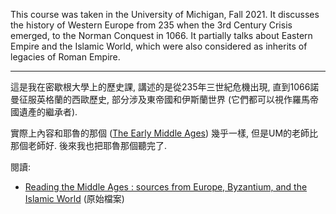 This course was taken in the University of Michigan, Fall 2021. It discusses the history of Western Europe from 235 when the 3rd Century Crisis emerged, to the Norman Conquest in 1066. It partially talks about Eastern Empire and the Islamic World, which were also considered as inherits of legacies of Roman Empire.

---

這是我在密歇根大學上的歷史課, 講述的是從235年三世紀危機出現, 直到1066諾曼征服英格蘭的西歐歷史, 部分涉及東帝國和伊斯蘭世界 (它們都可以視作羅馬帝國遺產的繼承者). 

實際上內容和耶魯的那個 ([The Early Middle Ages](https://oyc.yale.edu/NODE/171)) 幾乎一樣, 但是UM的老師比那個老師好. 後來我也把耶魯那個聽完了.

閱讀:
* [Reading the Middle Ages : sources from Europe, Byzantium, and the Islamic World](https://archive.org/details/readingmiddleage0002unse) (原始檔案)
